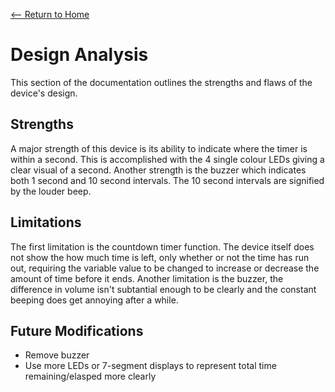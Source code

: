 [<-- Return to Home](https://exceptionhasoccured.github.io/InTime/index)

# Design Analysis
This section of the documentation outlines the strengths and flaws of the device's design.

## Strengths
A major strength of this device is its ability to indicate where the timer is within a second. This is accomplished with the 4 single colour LEDs giving a clear visual of a second. Another strength is the buzzer which indicates both 1 second and 10 second intervals. The 10 second intervals are signified by the louder beep.

## Limitations
The first limitation is the countdown timer function. The device itself does not show the how much time is left, only whether or not the time has run out, requiring the variable value to be changed to increase or decrease the amount of time before it ends. Another limitation is the buzzer, the difference in volume isn't subtantial enough to be clearly and the constant beeping does get annoying after a while.

## Future Modifications
- Remove buzzer
- Use more LEDs or 7-segment displays to represent total time remaining/elasped more clearly